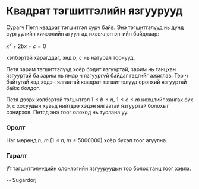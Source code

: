 Квадрат тэгшитгэлийн язгуурууд
==============================
Сурагч Петя квадрат тэгшитгэл сурч байв. Энэ тэгшитгэлүүд нь дунд сургуулийн хичээлийн агуулгад ихэвчлэн энгийн байдлаар:

$x^2 + 2bx + c = 0$

хэлбэртэй харагддаг, энд $b$, $c$ нь натурал тоонууд.

Петя зарим тэгшитгэлүүд хоёр бодит язгууртай, зарим нь ганцхан язгууртай ба зарим нь ямар ч язгуургүй байдаг гэдгийг ажиглав. Тэр ч байтугай хэд хэдэн ялгаатай квадрат тэгшитгэлүүд ерөнхий язгууртай байж болдог.

Петя дээрх хэлбэртэй тэгшитгэл $1 ≤ b ≤ n$, $1 ≤ c ≤ m$ нөхцлийг хангах бүх $b$, $c$ хосуудын хувьд нийтдээ хэдэн ялгаатай язгууртай болохыг сонирхов. Петяд энэ тоог олоход нь туслана уу.

### Оролт
Нэг мөрөнд $n$, $m$ ($1 ≤ n, m ≤ 5000000$) хоёр бүхэл тоог агуулна.

### Гаралт
Уг тэгшитгэлүүдийн олонлогийн язгууруудын тоо болох ганц тоог хэвлэ.

-- Sugardorj
